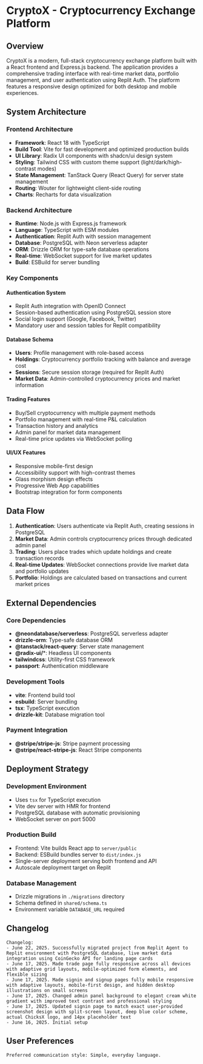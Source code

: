 # CryptoX - Cryptocurrency Exchange Platform

## Overview

CryptoX is a modern, full-stack cryptocurrency exchange platform built with a React frontend and Express.js backend. The application provides a comprehensive trading interface with real-time market data, portfolio management, and user authentication using Replit Auth. The platform features a responsive design optimized for both desktop and mobile experiences.

## System Architecture

### Frontend Architecture
- **Framework**: React 18 with TypeScript
- **Build Tool**: Vite for fast development and optimized production builds
- **UI Library**: Radix UI components with shadcn/ui design system
- **Styling**: Tailwind CSS with custom theme support (light/dark/high-contrast modes)
- **State Management**: TanStack Query (React Query) for server state management
- **Routing**: Wouter for lightweight client-side routing
- **Charts**: Recharts for data visualization

### Backend Architecture
- **Runtime**: Node.js with Express.js framework
- **Language**: TypeScript with ESM modules
- **Authentication**: Replit Auth with session management
- **Database**: PostgreSQL with Neon serverless adapter
- **ORM**: Drizzle ORM for type-safe database operations
- **Real-time**: WebSocket support for live market updates
- **Build**: ESBuild for server bundling

### Key Components

#### Authentication System
- Replit Auth integration with OpenID Connect
- Session-based authentication using PostgreSQL session store
- Social login support (Google, Facebook, Twitter)
- Mandatory user and session tables for Replit compatibility

#### Database Schema
- **Users**: Profile management with role-based access
- **Holdings**: Cryptocurrency portfolio tracking with balance and average cost
- **Sessions**: Secure session storage (required for Replit Auth)
- **Market Data**: Admin-controlled cryptocurrency prices and market information

#### Trading Features
- Buy/Sell cryptocurrency with multiple payment methods
- Portfolio management with real-time P&L calculation
- Transaction history and analytics
- Admin panel for market data management
- Real-time price updates via WebSocket polling

#### UI/UX Features
- Responsive mobile-first design
- Accessibility support with high-contrast themes
- Glass morphism design effects
- Progressive Web App capabilities
- Bootstrap integration for form components

## Data Flow

1. **Authentication**: Users authenticate via Replit Auth, creating sessions in PostgreSQL
2. **Market Data**: Admin controls cryptocurrency prices through dedicated admin panel
3. **Trading**: Users place trades which update holdings and create transaction records
4. **Real-time Updates**: WebSocket connections provide live market data and portfolio updates
5. **Portfolio**: Holdings are calculated based on transactions and current market prices

## External Dependencies

### Core Dependencies
- **@neondatabase/serverless**: PostgreSQL serverless adapter
- **drizzle-orm**: Type-safe database ORM
- **@tanstack/react-query**: Server state management
- **@radix-ui/***: Headless UI components
- **tailwindcss**: Utility-first CSS framework
- **passport**: Authentication middleware

### Development Tools
- **vite**: Frontend build tool
- **esbuild**: Server bundling
- **tsx**: TypeScript execution
- **drizzle-kit**: Database migration tool

### Payment Integration
- **@stripe/stripe-js**: Stripe payment processing
- **@stripe/react-stripe-js**: React Stripe components

## Deployment Strategy

### Development Environment
- Uses `tsx` for TypeScript execution
- Vite dev server with HMR for frontend
- PostgreSQL database with automatic provisioning
- WebSocket server on port 5000

### Production Build
- Frontend: Vite builds React app to `server/public`
- Backend: ESBuild bundles server to `dist/index.js`
- Single-server deployment serving both frontend and API
- Autoscale deployment target on Replit

### Database Management
- Drizzle migrations in `./migrations` directory
- Schema defined in `shared/schema.ts`
- Environment variable `DATABASE_URL` required

## Changelog

```
Changelog:
- June 22, 2025. Successfully migrated project from Replit Agent to Replit environment with PostgreSQL database, live market data integration using CoinGecko API for landing page cards
- June 17, 2025. Made trade page fully responsive across all devices with adaptive grid layouts, mobile-optimized form elements, and flexible sizing
- June 17, 2025. Made signin and signup pages fully mobile responsive with adaptive layouts, mobile-first design, and hidden desktop illustrations on small screens
- June 17, 2025. Changed admin panel background to elegant cream white gradient with improved text contrast and professional styling
- June 17, 2025. Updated signin page to match exact user-provided screenshot design with split-screen layout, deep blue color scheme, actual ChicksX logo, and 14px placeholder text
- June 16, 2025. Initial setup
```

## User Preferences

```
Preferred communication style: Simple, everyday language.
```